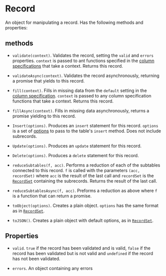 # Record

An object for manipulating a record. Has the following methods and properties:

## methods

* `validate(context)`. Validates the record, setting the `valid` and `errors` properties. `context` is passed to ant functions specified in the [column specifications](./column-spec.md)
that take a context. Returns this record.

* `validateAsync(context)`. Validates the record asynchronously, returning a promise that yields to this record.

* `fill(context)`. Fills in missing data from the `default` setting in the [column specification](./column-spec.md). `context` is passed to any column specification functions that take a context.
Returns this record.

* `fillAsync(context)`. Fills in missing data asynchronously, returns a promise yielding to this record.

* `Insert(options)`. Produces an `insert` statement for this record. `options` is a set of [options](./table-options.md) to pass to the table's `insert` method. Does not include subrecords.

* `Update(options)`. Produces an `update` statement for this record.

* `Delete(options)`. Produces a `delete` statement for this record.

* `reduceSubtables(f, acc)`. Performs a reduction of each of the subtables connected to this record. `f` is called with the parameters `(acc, recordSet)` where `acc` is the result of the last call
and `recordSet` is the [`RecordSet`](./record-set) containing the subrecords. Returns the result of the last call.

* `reduceSubtablesAsync(f, acc)`. Preforms a reduction as above where `f` is a function that can return a promise.

* `toObject(options)`. Creates a plain object. `options` has the same format as in [`RecordSet`](./record-set.md).

* `toJSON()`. Creates a plain object with default options, as in [`RecordSet`](./record-set.md).

## Properties

* `valid`. `true` if the record has been validated and is valid, `false` if the record has been validated but is not valid and `undefined` if the record has not been validated.

* `errors`. An object containing any errors
